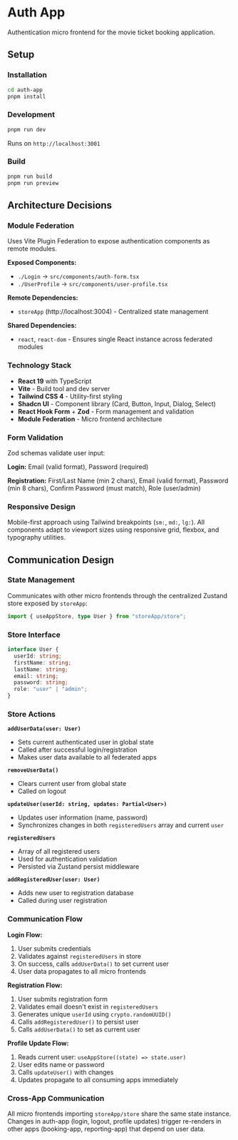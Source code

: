 # Auth App

Authentication micro frontend for the movie ticket booking application.

## Setup

### Installation

```bash 
cd auth-app
pnpm install
```

### Development

```bash
pnpm run dev
```

Runs on `http://localhost:3001`

### Build

```bash
pnpm run build
pnpm run preview
```

## Architecture Decisions

### Module Federation

Uses Vite Plugin Federation to expose authentication components as remote modules.

**Exposed Components:**
- `./Login` → `src/components/auth-form.tsx`
- `./UserProfile` → `src/components/user-profile.tsx`

**Remote Dependencies:**
- `storeApp` (http://localhost:3004) - Centralized state management

**Shared Dependencies:**
- `react`, `react-dom` - Ensures single React instance across federated modules

### Technology Stack

- **React 19** with TypeScript
- **Vite** - Build tool and dev server
- **Tailwind CSS 4** - Utility-first styling
- **Shadcn UI** - Component library (Card, Button, Input, Dialog, Select)
- **React Hook Form** + **Zod** - Form management and validation
- **Module Federation** - Micro frontend architecture

### Form Validation

Zod schemas validate user input:

**Login:** Email (valid format), Password (required)

**Registration:** First/Last Name (min 2 chars), Email (valid format), Password (min 8 chars), Confirm Password (must match), Role (user/admin)

### Responsive Design

Mobile-first approach using Tailwind breakpoints (`sm:`, `md:`, `lg:`). All components adapt to viewport sizes using responsive grid, flexbox, and typography utilities.

## Communication Design

### State Management

Communicates with other micro frontends through the centralized Zustand store exposed by `storeApp`:

```typescript
import { useAppStore, type User } from "storeApp/store";
```

### Store Interface

```typescript
interface User {
  userId: string;
  firstName: string;
  lastName: string;
  email: string;
  password: string;
  role: "user" | "admin";
}
```

### Store Actions

**`addUserData(user: User)`**
- Sets current authenticated user in global state
- Called after successful login/registration
- Makes user data available to all federated apps

**`removeUserData()`**
- Clears current user from global state
- Called on logout

**`updateUser(userId: string, updates: Partial<User>)`**
- Updates user information (name, password)
- Synchronizes changes in both `registeredUsers` array and current `user`

**`registeredUsers`**
- Array of all registered users
- Used for authentication validation
- Persisted via Zustand persist middleware

**`addRegisteredUser(user: User)`**
- Adds new user to registration database
- Called during user registration

### Communication Flow

**Login Flow:**
1. User submits credentials
2. Validates against `registeredUsers` in store
3. On success, calls `addUserData()` to set current user
4. User data propagates to all micro frontends

**Registration Flow:**
1. User submits registration form
2. Validates email doesn't exist in `registeredUsers`
3. Generates unique `userId` using `crypto.randomUUID()`
4. Calls `addRegisteredUser()` to persist user
5. Calls `addUserData()` to set as current user

**Profile Update Flow:**
1. Reads current user: `useAppStore((state) => state.user)`
2. User edits name or password
3. Calls `updateUser()` with changes
4. Updates propagate to all consuming apps immediately

### Cross-App Communication

All micro frontends importing `storeApp/store` share the same state instance. Changes in auth-app (login, logout, profile updates) trigger re-renders in other apps (booking-app, reporting-app) that depend on user data.
